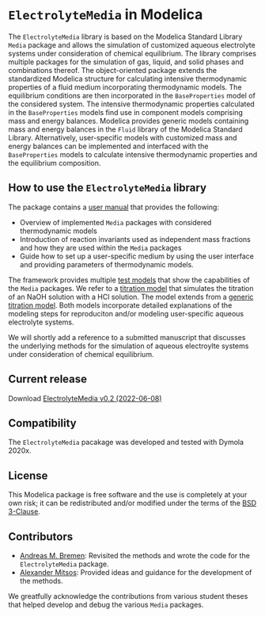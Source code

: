 # `ElectrolyteMedia` in Modelica

The `ElectrolyteMedia` library is based on the Modelica Standard Library `Media` package and allows the simulation of customized aqueous electrolyte systems under consideration of chemical equilibrium. The library comprises multiple packages for the simulation of gas, liquid, and solid phases and combinations thereof. The object-oriented package extends the standardized Modelica structure for calculating intensive thermodynamic properties of a fluid medium incorporating thermodynamic models. The equilibrium conditions are then incorporated in the `BaseProperties` model of the considered system. The intensive thermodynamic properties calculated in the `BaseProperties` models find use in component models comprising mass and energy balances. Modelica provides generic models containing mass and energy balances in the `Fluid` library of the Modelica Standard Library. Alternatively, user-specific models with customized mass and energy balances can be implemented and interfaced with the `BaseProperties` models to calculate intensive thermodynamic properties and the equilibrium composition.

## How to use the `ElectrolyteMedia` library

The package contains a [user manual](ElectrolyteMedia/Media/MediumUsage.mo) that provides the following:

- Overview of implemented `Media` packages with considered thermodynamic models
- Introduction of reaction invariants used as independent mass fractions and how they are used within the `Media` packages
- Guide how to set up a user-specific medium by using the user interface and providing parameters of thermodynamic models.

The framework provides multiple [test models](ElectrolyteMedia/Tests/) that show the capabilities of the `Media` packages. We refer to a [titration model](ElectrolyteMedia/Tests/LiquidPhase/NaOH_HCL_titration.mo) that simulates the titration of an NaOH solution with a HCl solution. The model extends from a [generic titration model](ElectrolyteMedia/Tests/LiquidPhase/partial_Titration.mo). Both models incorporate detailed explanations of the modeling steps for reproduciton and/or modeling user-specific aqueous electrolyte systems.

We will shortly add a reference to a submitted manuscript that discusses the underlying methods for the simulation of aqueous electroylte systems under consideration of chemical equilibrium.

## Current release

Download [ElectrolyteMedia v0.2 (2022-06-08)](../../archive/v0.2.zip)

## Compatibility

The `ElectrolyteMedia` pacakage was developed and tested with Dymola 2020x.

## License

This Modelica package is free software and the use is completely at your own risk;
it can be redistributed and/or modified under the terms of the [BSD 3-Clause](https://opensource.org/licenses/BSD-3-Clause).

## Contributors

* [Andreas M. Bremen](https://www.avt.rwth-aachen.de/cms/AVT/Die-AVT/Team/AlleMitarbeiter/~obmh/Bremen-Andreas/?lidx=1): Revisited the methods and wrote the code for the `ElectrolyteMedia` package.
* [Alexander Mitsos](https://www.avt.rwth-aachen.de/cms/AVT/Die-AVT/Team/AlleMitarbeiter/~iswv/Mitsos-Alexander/?lidx=1): Provided ideas and guidance for the development of the methods.

We greatfully acknowledge the contributions from various student theses that helped develop and debug the various `Media` packages.
